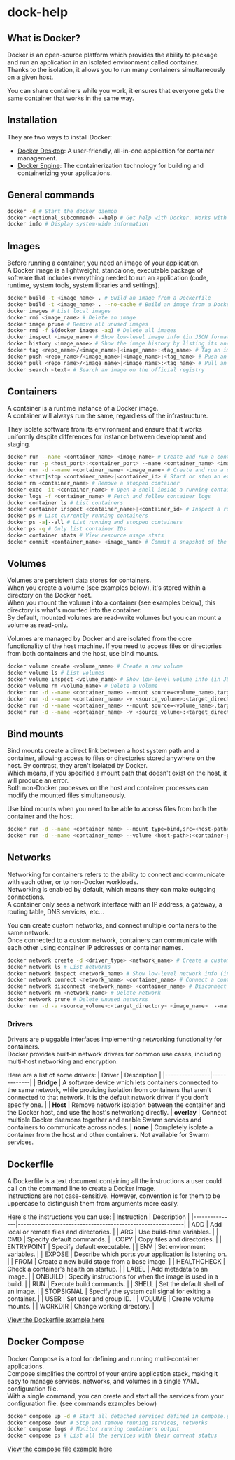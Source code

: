 # dock-help

## What is Docker?

Docker is an open-source platform which provides the ability to package and run an application in an isolated environment called container.   
Thanks to the isolation, it allows you to run many containers simultaneously on a given host.  

You can share containers while you work, it ensures that everyone gets the same container that works in the same way.

## Installation
They are two ways to install Docker:  
- [Docker Desktop](https://www.docker.com/products/docker-desktop/): A user-friendly, all-in-one application for container management.
- [Docker Engine](https://docs.docker.com/engine/install/): The containerization technology for building and containerizing your applications.

## General commands
```bash
docker -d # Start the docker daemon
docker <optional_subcommand> --help # Get help with Docker. Works with subcommand like build, images etc...
docker info # Display system-wide information
```

## Images
Before running a container, you need an image of your application.  
A Docker image is a lightweight, standalone, executable package of software that includes everything needed to run an application (code, runtime, system tools, system libraries and settings).
```bash
docker build -t <image_name> . # Build an image from a Dockerfile
docker build -t <image_name> . --no-cache # Build an image from a Dockerfile without the cache
docker images # List local images
docker rmi <image_name> # Delete an image
docker image prune # Remove all unused images
docker rmi -f $(docker images -aq) # Delete all images
docker inspect <image_name> # Show low-level image info (in JSON format)
docker history <image_name> # Show the image history by listing its ancestors
docker tag <repo_name>/<image_name>|<image_name>:<tag_name> # Tag an image
docker push <repo_name>/<image_name>|<image_name>:<tag_name> # Push an image/repo to a registry
docker pull <repo_name>/<image_name>|<image_name>:<tag_name> # Pull an image/repo from a registry
docker search <text> # Search an image on the official registry
```

## Containers
A container is a runtime instance of a Docker image.  
A container will always run the same, regardless of the infrastructure.  

They isolate software from its environment and ensure that it works uniformly despite differences for instance between development and staging.
```bash
docker run --name <container_name> <image_name> # Create and run a container from an image, with a custom name
docker run -p <host_port>:<container_port> --name <container_name> <image_name> # Create and run a container with a custom name and publish a container's port to the host.
docker run -d --name <container_name> <image_name> # Create and run a container with a custom name, in the background
docker start|stop <container_name>|<container_id> # Start or stop an existing container by specifying its name or its ID
docker rm <container_name> # Remove a stopped container
docker exec -it <container_name> # Open a shell inside a running container
docker logs -f <container_name> # Fetch and follow container logs
docker container ls # List containers
docker container inspect <container_name>|<container_id> # Inspect a running container (in JSON format)
docker ps # List currently running containers
docker ps -a|--all # List running and stopped containers
docker ps -q # Only list container IDs
docker container stats # View resource usage stats
docker commit <container_name> <image_name> # Commit a snapshot of the container
```

## Volumes
Volumes are persistent data stores for containers.  
When you create a volume (see examples below), it's stored within a directory on the Docker host.  
When you mount the volume into a container (see examples below), this directory is what's mounted into the container.  
By default, mounted volumes are read-write volumes but you can mount a volume as read-only.

Volumes are managed by Docker and are isolated from the core functionality of the host machine.
If you need to access files or directories from both containers and the host, use bind mounts.  
```bash
docker volume create <volume_name> # Create a new volume
docker volume ls # List volumes
docker volume inspect <volume_name> # Show low-level volume info (in JSON format)
docker volume rm <volume_name> # Delete a volume
docker run -d --name <container_name> --mount source=<volume_name>,target=<directory> <image_name> # Start a detached container with a volume
docker run -d --name <container_name> -v <source_volume>:<target_directory> <image_name> # Shortest way to start a detached container with a volume
docker run -d --name <container_name> --mount source=<volume_name>,target=<directory>, readonly <image_name> # Start a detached detached container with a read-only volume
docker run -d --name <container_name> -v <source_volume>:<target_directory>:ro <image_name> # Shortest way to start a detached container with a read-only volume
```

## Bind mounts
Bind mounts create a direct link between a host system path and a container, allowing access to files or directories stored anywhere on the host.
By contrast, they aren't isolated by Docker.  
Which means, if you specified a mount path that doesn't exist on the host, it will produce an error.  
Both non-Docker processes on the host and container processes can modify the mounted files simultaneously.  

Use bind mounts when you need to be able to access files from both the container and the host.
```bash
docker run -d --name <container_name> --mount type=bind,src=<host-path>,dst=<container-path> <image_name> # Start a detached container with a bind mount
docker run -d --name <container_name> --volume <host-path>:<container-path> <image_name> # Shortest way to start a detached container with a bind mount
```

## Networks
Networking for containers refers to the ability to connect and communicate with each other, or to non-Docker workloads.  
Networking is enabled by default, which means they can make outgoing connections.  
A container only sees a network interface with an IP address, a gateway, a routing table, DNS services, etc...  

You can create custom networks, and connect multiple containers to the same network.  
Once connected to a custom network, containers can communicate with each other using container IP addresses or container names.
```bash
docker network create -d <driver_type> <network_name> # Create a custom network by specifying driver
docker network ls # List networks
docker network inspect <network_name> # Show low-level network info (in JSON format)
docker network connect <network_name> <container_name> # Connect a container to a network
docker network disconnect <network_name> <container_name> # Disconnect a container from a network
docker network rm <network_name> # Delete network
docker network prune # Delete unused networks
docker run -d -v <source_volume>:<target_directory> <image_name>  --name <container_name> --network <driver_type> <image_name> # Start a container with a volume mount from a network driver
```
### Drivers
Drivers are pluggable interfaces implementing networking functionality for containers.  
Docker provides built-in network drivers for common use cases, including multi-host networking and encryption.  

Here are a list of some drivers:
| Driver | Description |
|----------------|-------------|
| **Bridge**     | A software device which lets containers connected to the same network, while providing isolation from containers that aren't connected to that network. It is the default network driver if you don't specify one. |
| **Host**       | Remove network isolation between the container and the Docker host, and use the host's networking directly. 
| **overlay** | Connect multiple Docker daemons together and enable Swarm services and containers to communicate across nodes.
| **none** | Completely isolate a container from the host and other containers. Not available for Swarm services.

## Dockerfile
A Dockerfile is a text document containing all the instructions a user could call on the command line to create a Docker image.  
Instructions are not case-sensitive. However, convention is for them to be uppercase to distinguish them from arguments more easily.

Here's the instructions you can use:
| Instruction   | Description                                               |
|---------------|-----------------------------------------------------------|
| ADD           | Add local or remote files and directories.                |
| ARG           | Use build-time variables.                                 |
| CMD           | Specify default commands.                                 |
| COPY          | Copy files and directories.                               |
| ENTRYPOINT    | Specify default executable.                               |
| ENV           | Set environment variables.                                |
| EXPOSE        | Describe which ports your application is listening on.    |
| FROM          | Create a new build stage from a base image.               |
| HEALTHCHECK   | Check a container's health on startup.                    |
| LABEL         | Add metadata to an image.                                 |
| ONBUILD       | Specify instructions for when the image is used in a build. |
| RUN           | Execute build commands.                                   |
| SHELL         | Set the default shell of an image.                        |
| STOPSIGNAL    | Specify the system call signal for exiting a container.   |
| USER          | Set user and group ID.                                    |
| VOLUME        | Create volume mounts.                                     |
| WORKDIR       | Change working directory.                                 |

[View the Dockerfile example here](https://github.com/nadmax/dock-help/blob/master/Dockerfile.example)

## Docker Compose
Docker Compose is a tool for defining and running multi-container applications.  
Compose simplifies the control of your entire application stack, making it easy to manage services, networks, and volumes in a single YAML configuration file.  
With a single command, you can create and start all the services from your configuration file. (see commands examples below)

```bash
docker compose up -d # Start all detached services defined in compose.yaml file
docker compose down # Stop and remove running services, networks
docker compose logs # Monitor running containers output
docker compose ps # List all the services with their current status
```

[View the compose file example here](https://github.com/nadmax/dock-help/blob/master/compose.example.yaml)
